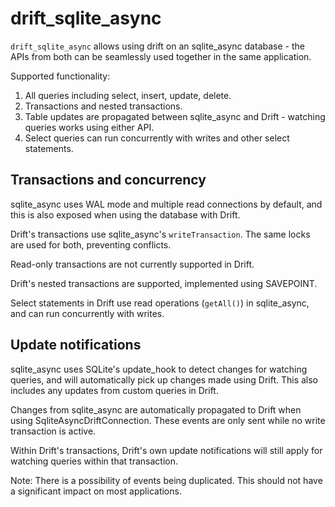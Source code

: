 # drift_sqlite_async

`drift_sqlite_async` allows using drift on an sqlite_async database - the APIs from both can be seamlessly used together in the same application.

Supported functionality:
1. All queries including select, insert, update, delete.
2. Transactions and nested transactions.
3. Table updates are propagated between sqlite_async and Drift - watching queries works using either API.
4. Select queries can run concurrently with writes and other select statements.

## Transactions and concurrency

sqlite_async uses WAL mode and multiple read connections by default, and this
is also exposed when using the database with Drift.

Drift's transactions use sqlite_async's `writeTransaction`. The same locks are used
for both, preventing conflicts.

Read-only transactions are not currently supported in Drift.

Drift's nested transactions are supported, implemented using SAVEPOINT.

Select statements in Drift use read operations (`getAll()`) in sqlite_async,
and can run concurrently with writes.

## Update notifications

sqlite_async uses SQLite's update_hook to detect changes for watching queries,
and will automatically pick up changes made using Drift. This also includes any updates from custom queries in Drift.

Changes from sqlite_async are automatically propagated to Drift when using SqliteAsyncDriftConnection.
These events are only sent while no write transaction is active.

Within Drift's transactions, Drift's own update notifications will still apply for watching queries within that transaction.

Note: There is a possibility of events being duplicated. This should not have a significant impact on most applications.